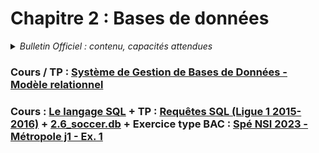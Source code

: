 # Chapitre 2 : Bases de données
<details>
    <summary><i>Bulletin Officiel : contenu, capacités attendues</i></summary> 

>Le développement des traitements informatiques nécessite la manipulation de données de plus en plus nombreuses. Leur organisation et leur stockage constituent un enjeu essentiel de performance.  
>Le recours aux **bases de données relationnelles** est aujourd’hui une solution très répandue. Ces bases de données permettent d’organiser, de stocker, de mettre à jour et d’interroger des données structurées volumineuses utilisées simultanément par différents programmes ou différents utilisateurs. Cela est impossible avec les représentations tabulaires étudiées en classe de première.  
>Des **S**ystèmes de **G**estion de **B**ases de **D**onnées (SGBD) de très grande taille (de l’ordre du pétaoctet) sont au centre de nombreux dispositifs de collecte, de stockage et de production d’informations.  
>L’accès aux données d’une base de données relationnelle s’effectue grâce à des requêtes d’interrogation et de mise à jour qui peuvent par exemple être rédigées dans le **langage SQL** (_Structured Query Language_). Les traitements peuvent conjuguer le recours au langage SQL et à un langage de programmation.  
>| Contenu | Capacités attendues |
>| :-- | :-- |
>| Système de gestion de bases de données relationnelles | - Identifier les services rendus par un système de gestion de bases de données relationnelles : persistance des données, gestion des accès concurrents, efficacité de traitement des requêtes, sécurisation des accès | 
>| Modèle relationnel : relation, attribut, domaine, clef primaire, clef étrangère, schéma relationnel | - Identifier les concepts définissant le modèle relationnel | 
>| Base de données relationnelle | - Savoir distinguer la structure d’une base de données de son contenu. <br> - Repérer des anomalies dans le schéma d’une base de données | 
>| Langage SQL : requêtes d’interrogation et de mise à jour d’une base de données | - Identifier les composants d’une requête <br>- Construire des requêtes d’interrogation à l’aide des clauses du langage SQL : SELECT, FROM, WHERE, JOIN <br>- Construire des requêtes d’insertion et de mise à jour à l’aide de : UPDATE, INSERT, DELETE | 
</details>

### Cours / TP : [Système de Gestion de Bases de Données - Modèle relationnel](https://notebook.basthon.fr/?kernel=sql&from=https://raw.githubusercontent.com/abrugiere/tnsi/main/2.1_sgbd_relationnel.ipynb) 

### Cours : [Le langage SQL](https://notebook.basthon.fr/?kernel=sql&from=https://raw.githubusercontent.com/abrugiere/tnsi/main/2.2_sql.ipynb) + TP : [Requêtes SQL (Ligue 1 2015-2016)](https://notebook.basthon.fr/?kernel=sql&from=https://raw.githubusercontent.com/abrugiere/tnsi/main/2.6_tp_sql.ipynb&module=https://raw.githubusercontent.com/abrugiere/tnsi/main/2.6_soccer.db) + [2.6_soccer.db](https://raw.githubusercontent.com/abrugiere/tnsi/main/2.6_soccer.db) + Exercice type BAC :  [Spé NSI 2023 - Métropole j1 - Ex. 1](https://raw.githubusercontent.com/abrugiere/tnsi/main/2.5_23-NSIJ1ME1-ex1.pdf)


